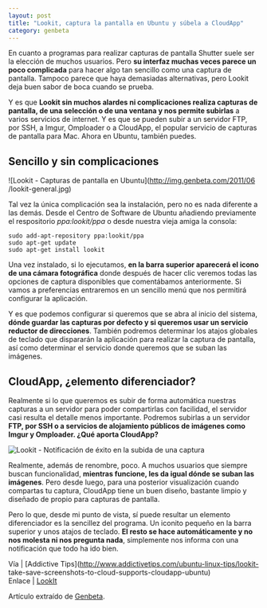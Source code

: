 ```yaml
---
layout: post
title: "Lookit, captura la pantalla en Ubuntu y súbela a CloudApp"
category: genbeta
---
```




En cuanto a programas para realizar capturas de pantalla Shutter suele ser la
elección de muchos usuarios. Pero **su interfaz muchas veces parece un poco
complicada** para hacer algo tan sencillo como una captura de pantalla.
Tampoco parece que haya demasiadas alternativas, pero Lookit deja buen sabor
de boca cuando se prueba.

Y es que **Lookit sin muchos alardes ni complicaciones realiza capturas de
pantalla, de una selección o de una ventana y nos permite subirlas** a varios
servicios de internet. Y es que se pueden subir a un servidor FTP, por SSH, a
Imgur, Omploader o a CloudApp, el popular servicio de capturas de pantalla
para Mac. Ahora en Ubuntu, también puedes.  
  

## Sencillo y sin complicaciones

![Lookit - Capturas de pantalla en Ubuntu](http://img.genbeta.com/2011/06
/lookit-general.jpg)

Tal vez la única complicación sea la instalación, pero no es nada diferente a
las demás. Desde el Centro de Software de Ubuntu añadiendo previamente el
respositorio _ppa:lookit/ppa_ o desde nuestra vieja amiga la consola:

    
    
    sudo add-apt-repository ppa:lookit/ppa
    sudo apt-get update
    sudo apt-get install lookit

Una vez instalado, si lo ejecutamos, **en la barra superior aparecerá el icono
de una cámara fotográfica** donde después de hacer clic veremos todas las
opciones de captura disponibles que comentábamos anteriormente. Si vamos a
preferencias entraremos en un sencillo menú que nos permitirá configurar la
aplicación.

Y es que podemos configurar si queremos que se abra al inicio del sistema,
**dónde guardar las capturas por defecto y si queremos usar un servicio
reductor de direcciones**. También podremos determinar los atajos globales de
teclado que dispararán la aplicación para realizar la captura de pantalla, así
como determinar el servicio donde queremos que se suban las imágenes.

## CloudApp, ¿elemento diferenciador?

  
Realmente si lo que queremos es subir de forma automática nuestras capturas a
un servidor para poder compartirlas con facilidad, el servidor casi resulta el
detalle menos importante. Podremos subirlas a un servidor **FTP, por SSH o a
servicios de alojamiento públicos de imágenes como Imgur y Omploader. ¿Qué
aporta CloudApp?**

![Lookit - Notificación de éxito en la subida de una
captura](http://img.genbeta.com/2011/06/lookit-notificacion-subir-i.jpg)

Realmente, además de renombre, poco. A muchos usuarios que siempre buscan
funcionalidad, **mientras funcione, les da igual dónde se suban las
imágenes**. Pero desde luego, para una posterior visualización cuando
compartas tu captura, CloudApp tiene un buen diseño, bastante limpio y
diseñado de propio para capturas de pantalla.

Pero lo que, desde mi punto de vista, sí puede resultar un elemento
diferenciador es la sencillez del programa. Un iconito pequeño en la barra
superior y unos atajos de teclado. **El resto se hace automáticamente y no nos
molesta ni nos pregunta nada**, simplemente nos informa con una notificación
que todo ha ido bien.

Vía | [Addictive Tips](http://www.addictivetips.com/ubuntu-linux-tips/lookit-
take-save-screenshots-to-cloud-supports-cloudapp-ubuntu)  
Enlace | [LookIt](https://launchpad.net/~lookit)

Artículo extraído de [Genbeta](http://www.genbeta.com).